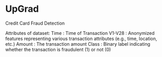 # UpGrad
Credit Card Fraud Detection

Attributes of dataset:
Time : Time of Transaction
V1-V28 : Anonymized features representing various transaction attributes (e.g., time, location, etc.)
Amount : The transaction amount
Class : Binary label indicating whether the transaction is fraudulent (1) or not (0)
